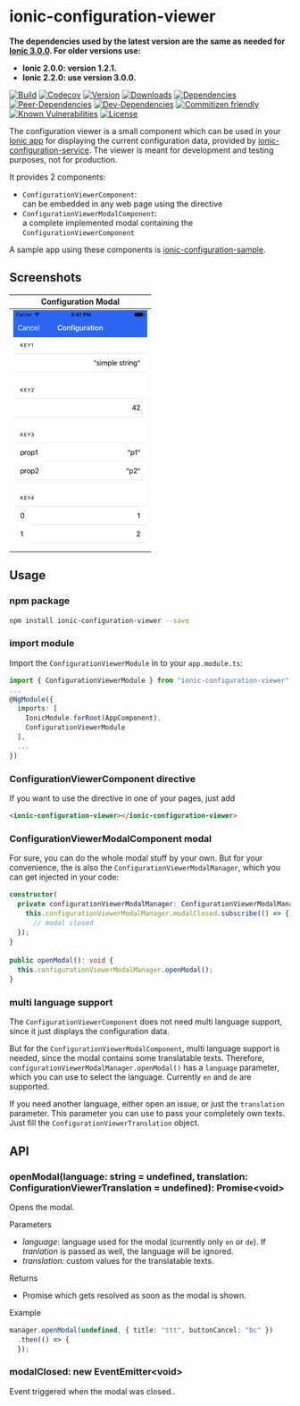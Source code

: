 # ionic-configuration-viewer

**The dependencies used by the latest version are the same as needed for [Ionic 3.0.0](https://github.com/driftyco/ionic/blob/master/CHANGELOG.md). For older versions use:**

- **Ionic 2.0.0: version 1.2.1.**
- **Ionic 2.2.0: use version 3.0.0.**

[![Build](https://travis-ci.org/Ritzlgrmft/ionic-configuration-viewer.svg?branch=master)](https://travis-ci.org/Ritzlgrmft/ionic-configuration-viewer)
[![Codecov](https://codecov.io/gh/Ritzlgrmft/ionic-configuration-viewer/branch/master/graph/badge.svg)](https://codecov.io/gh/Ritzlgrmft/ionic-configuration-viewer)
[![Version](https://badge.fury.io/js/ionic-configuration-viewer.svg)](https://www.npmjs.com/package/ionic-configuration-viewer)
[![Downloads](https://img.shields.io/npm/dt/ionic-configuration-viewer.svg)](https://www.npmjs.com/package/ionic-configuration-viewer)
[![Dependencies](https://david-dm.org/ritzlgrmft/ionic-configuration-viewer/master/status.svg)](https://david-dm.org/ritzlgrmft/ionic-configuration-viewer/master)
[![Peer-Dependencies](https://david-dm.org/ritzlgrmft/ionic-configuration-viewer/master/peer-status.svg)](https://david-dm.org/ritzlgrmft/ionic-configuration-viewer/master?type=peer)
[![Dev-Dependencies](https://david-dm.org/ritzlgrmft/ionic-configuration-viewer/master/dev-status.svg)](https://david-dm.org/ritzlgrmft/ionic-configuration-viewer/master?type=dev)
[![Commitizen friendly](https://img.shields.io/badge/commitizen-friendly-brightgreen.svg)](http://commitizen.github.io/cz-cli/)
[![Known Vulnerabilities](https://snyk.io/test/github/ritzlgrmft/ionic-configuration-viewer/badge.svg)](https://snyk.io/test/github/ritzlgrmft/ionic-configuration-viewer)
[![License](https://img.shields.io/npm/l/ionic-configuration-viewer.svg)](https://www.npmjs.com/package/ionic-configuration-viewer)

The configuration viewer is a small component which can be used in your [Ionic app](https://github.com/driftyco/ionic)
for displaying the current configuration data, provided by [ionic-configuration-service](https://github.com/Ritzlgrmft/ionic-configuration-service).
The viewer is meant for development and testing purposes, not for production.

It provides 2 components:

- `ConfigurationViewerComponent`:  
  can be embedded in any web page using the directive
- `ConfigurationViewerModalComponent`:  
  a complete implemented modal containing the `ConfigurationViewerComponent`

A sample app using these components is [ionic-configuration-sample](https://github.com/Ritzlgrmft/ionic-configuration-sample).

## Screenshots

| Configuration Modal |
| ---------- |
| ![](docs/configuration-modal.png) |

## Usage

### npm package

```bash
npm install ionic-configuration-viewer --save
```

### import module

Import the `ConfigurationViewerModule` in to your `app.module.ts`:

```typescript
import { ConfigurationViewerModule } from "ionic-configuration-viewer";
...
@NgModule({
  imports: [
    IonicModule.forRoot(AppComponent),
    ConfigurationViewerModule
  ],
  ...
})
```

### ConfigurationViewerComponent directive

If you want to use the directive in one of your pages, just add

```html
<ionic-configuration-viewer></ionic-configuration-viewer>
```

### ConfigurationViewerModalComponent modal

For sure, you can do the whole modal stuff by your own.
But for your convenience, the is also the `ConfigurationViewerModalManager`,
which you can get injected in your code:

```typescript
constructor(
  private configurationViewerModalManager: ConfigurationViewerModalManager) {
    this.configurationViewerModalManager.modalClosed.subscribe(() => {
      // modal closed
  });
}

public openModal(): void {
  this.configurationViewerModalManager.openModal();
}
```

### multi language support

The `ConfigurationViewerComponent` does not need multi language support, since it just
displays the configuration data.

But for the `ConfigurationViewerModalComponent`, multi language support is needed,
since the modal contains some translatable texts. Therefore,
`configurationViewerModalManager.openModal()` has a `language` parameter, which you can
use to select the language. Currently `en` and `de` are supported.

If you need another language, either open an issue, or just the `translation` parameter.
This parameter you can use to pass your completely own texts.
Just fill the `ConfigurationViewerTranslation` object.

## API

### openModal(language: string = undefined, translation: ConfigurationViewerTranslation = undefined): Promise&lt;void>

Opens the modal.

Parameters

- *language*: language used for the modal (currently only `en` or `de`).
  If *tranlation* is passed as well, the language will be ignored.
- *translation*: custom values for the translatable texts.

Returns

- Promise which gets resolved as soon as the modal is shown.

Example

```typescript
manager.openModal(undefined, { title: "ttt", buttonCancel: "bc" })
  .then(() => {
  });
```

### modalClosed: new EventEmitter&lt;void>

Event triggered when the modal was closed..
